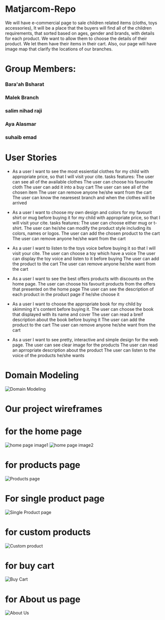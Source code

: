 
# Matjarcom-Repo
We will have e-commercial page to sale children related items  (cloths, toys accessories), It will be a place that the buyers will find all of the children requirements, that sorted based on ages, gender and brands, with details for each product. We want to allow them to choose the details of their product. We let them have their items in their cart. Also, our page will have image map that clarify the locations of our branches. 


# Group Members: 
### Bara'ah Bsharat 
### Malek Branch
### salim nihad raji 
### Aya Alasmar
### suhaib emad



# User Stories
* As a user I want to see the most essiential clothes for my child with appropriate price, so that I will  visit your cite.
tasks features:
The user can see all of the available clothes
The user can choose his favourite cloth
The user can add it into a buy cart
The user can see all of the chosen item
The user  can remove anyone he/she want from the cart 
The user can know the nearesest branch and when the clothes will be arrived

* As a user I want to choose my own design and colors for my favourit shirt or mug before buying it for my child with appropriate price, so that I will visit your cite.
tasks features:
The user can choose either mug or t-shirt.
The user can he/she can modify the product style including its colors, names or logos.
The user can add the chosen product to the cart
The user  can remove anyone he/she want from the cart 

* As a user I want to listen to the toys voice before buying it so that I will visit your cite.
 The user can choose a toy which have a voice
 The user can display the toy voice and listen to it before buying
 The user can add the product to the cart 
 The user  can remove anyone he/she want from the cart 

* As a user I want to see the best offers products with discounts on the home page.
The user can choose his favourit products from the offers that presented on the home page 
The user can see the description of each product in the product page if he/she choose it

* As a user I want to choose the appropriate book for my child by skimming it's content before buying it. 
The user can choose the book that displayed with its name and cover 
The user can read a breif description about the book before buying it 
 The user can add the product to the cart 
 The user  can remove anyone he/she want from the cart 

* As a user I want to see pretty, interactive and simple design for the web page. 
The user can see clear image for the products 
The user can read an aprropriate description about the product 
The user can listen to the voice of the products he/she wants



# Domain Modeling 

![Domain Modeling](img/Domain-Modeling.png)

# Our project wireframes 
 # for the home page 
![home page image1](wirframeimg/home1.png)
 ![home page image2](wirframeimg/home2.png)
 # for products page
 ![Products page](wirframeimg/products.png)
 # For single product page 
 ![Single Product page](wirframeimg/singleproduct.png)
 # for custom products  
 ![Custom product](wirframeimg/coustom.png)
 # for buy cart 
 ![Buy Cart](wirframeimg/butcart.png)
 # for About us page 
 ![About Us](wirframeimg/aboutus.png)
